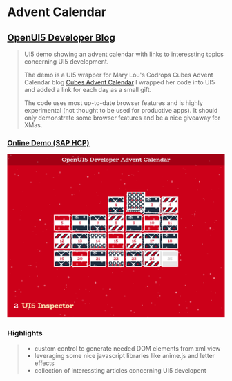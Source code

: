 # Advent Calendar
## [OpenUI5 Developer Blog](http://openui5.blogspot.com/2016/11/advent-calendar.html)

>UI5 demo showing an advent calendar with links to interessting topics concerning UI5 development.
> 
>The demo is a UI5 wrapper for Mary Lou's Codrops Cubes Advent Calendar blog [Cubes Advent Calendar](http://tympanus.net/codrops/2016/11/09/cubes-advent-calendar/?utm_source=codropscollective)
>I wrapped her code into UI5 and added a link for each day as a small gift. 
>
>The code uses most up-to-date browser features and is highly experimental (not thought to be used for productive apps). It should only demonstrate some browser features and be a nice giveaway for XMas.

### [Online Demo (SAP HCP)](https://adventcalendar-p1940953245trial.dispatcher.hanatrial.ondemand.com/index.html)

![Screenshot](adventcalendar.png)

### Highlights

> - custom control to generate needed DOM elements from xml view
> - leveraging some nice javascript libraries like anime.js and letter effects
> - collection of interessting articles concerning UI5 developent